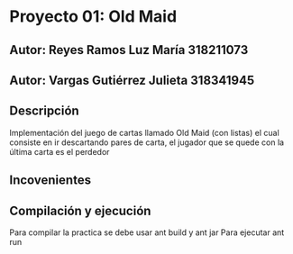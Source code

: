 # Proyecto 01: Old Maid
## Autor:  Reyes Ramos Luz María 318211073
## Autor: Vargas Gutiérrez Julieta 318341945

## Descripción

Implementación del juego de cartas llamado Old Maid (con listas)
el cual consiste en ir descartando pares de carta, el jugador que 
se quede con la última carta es el perdedor 

## Incovenientes


## Compilación y ejecución 
Para compilar la practica se debe usar ant build y ant jar
Para ejecutar ant run

